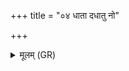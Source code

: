 +++
title = "०४ धाता दधातु नो"

+++
<details><summary>मूलम् (GR)</summary>

धाता दधातु नो रयिम्  
ईशानो जगतस् पतिः ।  
स नः पूर्णेन यच्छतु ॥
</details>